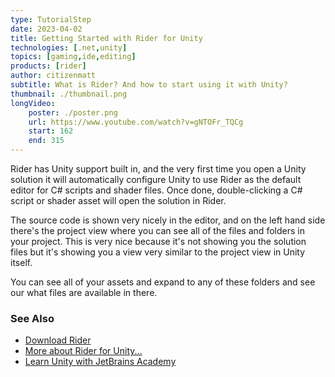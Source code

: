 ```yaml
---
type: TutorialStep
date: 2023-04-02
title: Getting Started with Rider for Unity
technologies: [.net,unity]
topics: [gaming,ide,editing]
products: [rider]
author: citizenmatt
subtitle: What is Rider? And how to start using it with Unity?
thumbnail: ./thumbnail.png
longVideo: 
    poster: ./poster.png
    url: https://www.youtube.com/watch?v=gNTOFr_TQCg
    start: 162
    end: 315
---
```


Rider has Unity support built in, and the very first time you open a Unity solution it will automatically configure Unity to use Rider as the default editor for C# scripts and shader files.
Once done, double-clicking a C# script or shader asset will open the solution in Rider.

The source code is shown very nicely in the editor, and on the left hand side there's the project view where you can see all of the files and folders in your project. This is very nice because it's not showing you the solution files but it's showing you a view very similar to the project view in Unity itself.

You can see all of your assets and expand to any of these folders and see our what files are available in there.

### See Also

- [Download Rider](https://www.jetbrains.com/rider/download/)
- [More about Rider for Unity...](https://www.jetbrains.com/lp/dotnet-unity/)
- [Learn Unity with JetBrains Academy](https://hyperskill.org/tracks/36?utm=rider_guide)